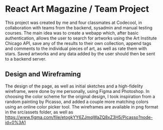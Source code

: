 # React Art Magazine / Team Project

This project was created by me and four classmates at Codecool, in collaboration with teams from the backend, sysadmin and manual testing courses. The main idea was to create a webapp which, after basic authentication, allows the user to search for artworks using the Art Institute Chicago API, save any of the results to their own collection, append tags and comments to the individual pieces of art, as well as rate them with stars. Saved artworks and any data added by the user should then be sent to a backend server.

## Design and Wireframing

The design of the page, as well as initial sketches and a high-fidelity wireframe, were done by me personally, using Figma and Photoshop. In choosing the color scheme for the original design, I took inspiration from a random painting by Picasso, and added a couple more matching colors using an online color picker tool. The wireframes are available in png format in the src/assets folder, as well as https://www.figma.com/file/etogkYY6ZJmqWaZQ8xZ3H5/Picasso?node-id=0%3A1

